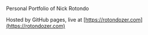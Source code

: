 Personal Portfolio of Nick Rotondo

Hosted by GitHub pages, live at [https://rotondozer.com](https://rotondozer.com)
